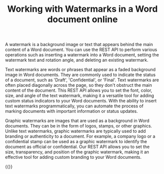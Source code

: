 ﻿---
title: "Working with Watermarks in a Word document online"
articleTitle: "Working with Watermarks"
linktitle: "Watermarks"
type: docs
url: /watermark/
description: "Insert, edit, delete Watermarks in a Word document programmatically via Cloud API."
weight: 200
---

A watermark is a background image or text that appears behind the main content of a Word document. You can use the REST API to perform various operations such as inserting a watermark into a Word document, setting the watermark text and rotation angle, and deleting an existing watermark.

Text watermarks are words or phrases that appear as a faded background image in Word documents. They are commonly used to indicate the status of a document, such as 'Draft', 'Confidential', or 'Final'. Text watermarks are often placed diagonally across the page, so they don't obstruct the main content of the document. This REST API allows you to set the font, color, size, and angle of the text watermark, making it a versatile tool for adding custom status indicators to your Word documents. With the ability to insert text watermarks programmatically, you can automate the process of marking documents with important information or status updates.

Graphic watermarks are images that are used as a background in Word documents. They can be in the form of logos, stamps, or other graphics. Unlike text watermarks, graphic watermarks are typically used to add branding or authenticity to a document. For example, a company logo or a confidential stamp can be used as a graphic watermark to identify the document as official or confidential. Our REST API allows you to set the size, transparency, and position of the graphic watermark, making it an effective tool for adding custom branding to your Word documents.


{{<list-children-pages>}}
